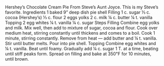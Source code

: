 Hershey’s Chocolate Cream Pie
From Steve’s Aunt Joyce. This is my Steve’s favorite.
Ingredients
1 baked 9” deep dish pie shell
Filling
1 c. sugar
⅓ c. cocoa (Hershey’s)
⅓ c. flour
2 eggs yolks
2 c. milk
¼ c. butter
¼ t. vanilla
Topping
2 egg whites
¼ t. vanilla
¼ c. sugar
Steps
Filling
Combine egg yolks and milk. Mix well, then add to mixture of sugar, cocoa and flour.
Cook over medium heat, stirring constantly until thickens and comes to a boil.
Cook 1 minute, stirring constantly.
Remove from heat — add butter and ¼ t. vanilla. Stir until butter melts.
Pour into pie shell.
Topping
Combine egg whites and ¼ t. vanilla.
Beat until foamy. Gradually add ¼ c. sugar 1 T. at a time, beating until stiff peaks form.
Spread on filling and bake at 350℉ for 10 minutes, until brown.
